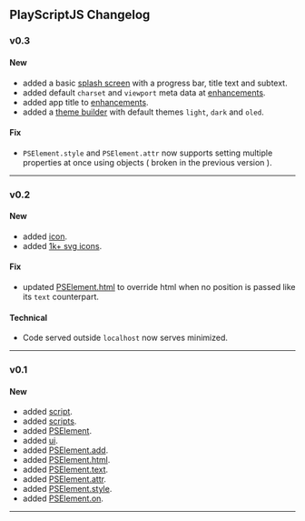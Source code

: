 PlayScriptJS Changelog
---

### v0.3

#### New
- added a basic [splash screen](/core/splash-screen.md) with a progress bar, title text and subtext.
- added default `charset` and `viewport` meta data at [enhancements](/core/enhancements.md).
- added app title to [enhancements](/core/enhancements.md).
- added a [theme builder](/core/theme.md) with default themes `light`, `dark` and `oled`.

#### Fix
- `PSElement.style` and `PSElement.attr` now supports setting multiple properties at once using objects ( broken in the previous version ).

---

### v0.2

#### New
- added [icon](/subcore/icon.md).
- added [1k+ svg icons](/svg/).

#### Fix
- updated [PSElement.html](/ui/html.md) to override html when no position is passed like its `text` counterpart.


#### Technical
- Code served outside `localhost` now serves minimized.

---

### v0.1

#### New
- added [script](/core/script.md).
- added [scripts](/core/script.md).
- added [PSElement](/core/element.md).
- added [ui](/core/ui.md).
- added [PSElement.add](/ui/add.md).
- added [PSElement.html](/ui/html.md).
- added [PSElement.text](/ui/text.md).
- added [PSElement.attr](/ui/attr.md).
- added [PSElement.style](/ui/style.md).
- added [PSElement.on](/ui/on.md).

---